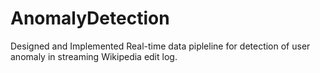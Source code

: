 # AnomalyDetection

Designed and Implemented Real-time data pipleline for detection of user anomaly in streaming Wikipedia edit log.
